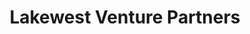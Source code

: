 ---
layout: firm_page
title: "Lakewest Venture Partners"
id: "lakewestinc.com"
permalink: "/lakewestventurepartnerslakewestinc.com/"
website: "https://lakewestinc.com"
offices: "Chicago (United States)"
investment_stages: "Seed, Series A"
portfolio_companies: "Accel Entertainment, Telnyx, Zipwhip, Spot Hero, Benchmark Analytics, SmartMirror Dental, Arkive, Audio Up Media, Bonfire, CodaPet, Deskpass, Knapsack, LearnCore, Lemonlight, Mightynest, Monograph, Nucurrent, OpenMarkets, Optivolt, Packback, Pillar Booth, Popular Pays, Prisidio, Ramsay, Rentable, Small Wonder, Termly, Thyng, Trash Butler, Visibly"
portfolio_link: "https://lakewestinc.com/#portfolio"
investment_markets: "Enterprise, AI, Data, Real Estate, PropTech, Consumer, HealthTech, Ecom, Fashion, MarTech, Media, Gaming, EdTech, Marketplaces"
founded_year: "2013"
description: "Lakewest Venture Partners, an affiliate of Lakewest, Inc., focuses on seed and early-stage investments, primarily in Chicago-based startups. They prioritize strong entrepreneurs and businesses with proven early revenue and disruptive ideas. They also invest in select funds with diversified strategies."
linkedin: ""
twitter: ""
instagram: ""
team_page: "https://lakewestinc.com/#team"
investor_type: "Venture Capital"
crunchbase: ""
pitchbook: ""

# SEO Optimization
meta_title: "Lakewest Venture Partners - VC Firm - projectstartups.com"
meta_description: "Lakewest Venture Partners, Lakewest Venture Partners, an affiliate of Lakewest, Inc., focuses on seed and early-stage investments, primarily in Chicago-based startups. They prio..."
meta_keywords: "Lakewest Venture Partners, Enterprise, AI, Data, Real Estate, PropTech, Consumer, HealthTech, Ecom, Fashion, MarTech, Media, Gaming, EdTech, Marketplaces, VC firm, venture capital, startup investor, projectstartups.com"
canonical_url: "https://vc.projectstartups.com/lakewestventurepartnerslakewestinc.com/"
---
